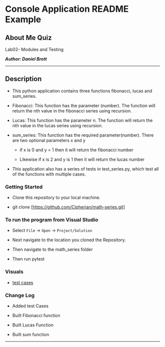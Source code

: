 # Console Application README Example

## About Me Quiz

Lab02- Modules and Testing

**_Author: Daniel Brott_**

---

## Description

- This python application contains three functions fibonacci, lucas and sum_series.

- Fibonacci: This function has the parameter (number). The function will return the nth value in the fibonacci series using recursion.

- Lucas: This function has the parameter n. The function will return the nth value in the lucas series using recursion.

- sum_series: This function has the required parameter(number). There are two optional parameters x and y

  - if x is 0 and y = 1 then it will return the fibonacci number

  - Likewise if x is 2 and y is 1 then it will return the lucas number

- This application also has a series of tests in test_series.py, which test all of the functions with multiple cases.

### Getting Started

- Clone this repository to your local machine.

- git clone [https://github.com/Cipherian/math-series.git]

### To run the program from Visual Studio

- Select `File` -> `Open` -> `Project/Solution`

- Next navigate to the location you cloned the Repository.

- Then navigate to the math_series folder

- Then run pytest

### Visuals

- [test cases](./test_cases.png)

### Change Log

- Added test Cases

- Built Fibonacci function

- Built Lucas Function

- Built sum function

---
